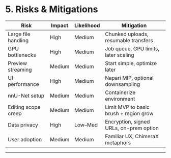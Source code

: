 # 5. Risks & Mitigations

| Risk | Impact | Likelihood | Mitigation |
|------|--------|------------|------------|
| Large file handling | High | Medium | Chunked uploads, resumable transfers |
| GPU bottlenecks | High | Medium | Job queue, GPU limits, later scaling |
| Preview streaming | Medium | Medium | Start simple, optimize later |
| UI performance | High | Medium | Napari MIP, optional downsampling |
| nnU-Net setup | Medium | Medium | Containerize environment |
| Editing scope creep | Medium | Medium | Limit MVP to basic brush + region grow |
| Data privacy | High | Low–Med | Encryption, signed URLs, on-prem option |
| User adoption | Medium | Medium | Familiar UX, ChimeraX metaphors |

---
